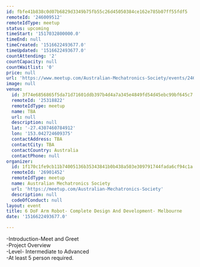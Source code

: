 ```yaml
---
id: fbfe41b838c0d07b6829d3349b75fb55c26d45050384ce162e785b07ff55fdf5
remoteId: '246009512'
remoteIdType: meetup
status: upcoming
timeStart: '1517032800000.0'
timeEnd: null
timeCreated: '1516622493677.0'
timeUpdated: '1516622493677.0'
countAttending: '2'
countCapacity: null
countWaitlist: '0'
price: null
url: 'https://www.meetup.com/Australian-Mechatronics-Society/events/246009512/'
image: null
venue:
  id: 3f74e6856865f5da71d71601ddb397b4d4a7a345e4849fd54d45ebc99bf645c7
  remoteId: '25318822'
  remoteIdType: meetup
  name: TBA
  url: null
  description: null
  lat: '-27.4307460784912'
  lon: '153.042724609375'
  contactAddress: TBA
  contactCity: TBA
  contactCountry: Australia
  contactPhone: null
organizer:
  id: 1f170c1fe9cb11b74005136b35343841b0b438a503e309791744fada6cf94c1a
  remoteId: '26901452'
  remoteIdType: meetup
  name: Australian Mechatronics Society
  url: 'https://meetup.com/Australian-Mechatronics-Society'
  description: null
  codeOfConduct: null
layout: event
title: 6 DoF Arm Robot- Complete Design And Development- Melbourne
date: '1516622493677.0'

---
```

<p>-Introduction-Meet and Greet<br/>-Project Overview<br/>-Level- Intermediate to Advanced<br/>-At least 5 person required.</p> 
